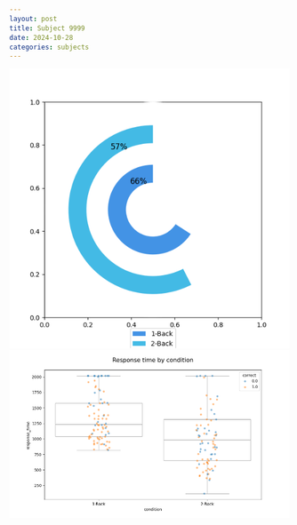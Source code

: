 ```yaml
---
layout: post
title: Subject 9999
date: 2024-10-28
categories: subjects
---
```


![](data/9999/run-17/9999_accuracy_by_condition.png)
![](data/9999/run-17/9999_response_time_by_condition.png)
